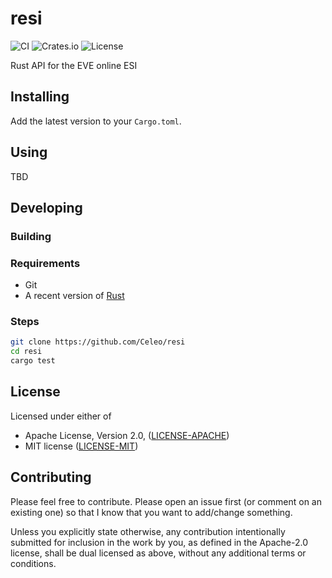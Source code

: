# resi

![CI](https://github.com/Celeo/resi/workflows/CI/badge.svg?branch=master)
![Crates.io](https://img.shields.io/crates/v/resi.svg)
![License](https://img.shields.io/crates/l/resi)

Rust API for the EVE online ESI

## Installing

Add the latest version to your `Cargo.toml`.

## Using

TBD

## Developing

### Building

### Requirements

* Git
* A recent version of [Rust](https://www.rust-lang.org/tools/install)

### Steps

```sh
git clone https://github.com/Celeo/resi
cd resi
cargo test
```

## License

Licensed under either of

* Apache License, Version 2.0, ([LICENSE-APACHE](LICENSE-APACHE))
* MIT license ([LICENSE-MIT](LICENSE-MIT))

## Contributing

Please feel free to contribute. Please open an issue first (or comment on an existing one) so that I know that you want to add/change something.

Unless you explicitly state otherwise, any contribution intentionally submitted for inclusion in the work by you, as defined in the Apache-2.0 license,
shall be dual licensed as above, without any additional terms or conditions.
